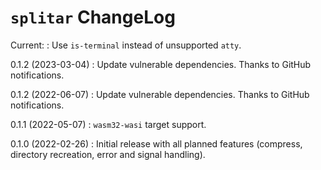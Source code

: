 # `splitar` ChangeLog

Current:
: Use `is-terminal` instead of unsupported `atty`.

0.1.2 (2023-03-04)
: Update vulnerable dependencies.  Thanks to GitHub notifications.

0.1.2 (2022-06-07)
: Update vulnerable dependencies.  Thanks to GitHub notifications.

0.1.1 (2022-05-07)
: `wasm32-wasi` target support.

0.1.0 (2022-02-26)
: Initial release with all planned features (compress, directory
  recreation, error and signal handling).

